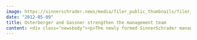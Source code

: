 ```yaml
---
image: https://sinnerschrader.news/media/filer_public_thumbnails/filer_public/c8/5c/c85c3270-38d1-44b1-aaf5-735dcdf57f7f/varfoldersdjk8pxf42x64d8fxslz8jcc8fc0000gnttmpuqr46k__480x288_q85_crop_subsampling-2_upscale.jpg
date: "2012-05-09"
title: Osterberger and Gassner strengthen the management team
content: <div class="newsbody"><p>The newly formed SinnerSchrader management team is focusing on growth and international customers. Blundstone Osterberger and Martin Gassner will be responsible for the digital agency's Consulting and Creative activities from now on.</p><p>Blundstone Osterberger (29) joins SinnerSchrader from the international design and consulting firm Method, for which he set up and managed the London office. He handled accounts including Nokia, Reuters, BBC and BSkyB, and led innovation projects as well as product and platform development for several start-ups. Osterberger has also worked at HUGE Inc, Wunderman/Y&amp;R Brands and Digitas.</p><p>In his work, Osterberger has mainly focused on strategic innovation, digital retail, service design and design thinking as methods for developing new markets and business strategies, and will advance these areas at SinnerSchrader.</p><p>Osterberger succeeds Laurent Burdin as Managing Director Consulting. Burdin has headed SinnerSchrader Mobile in Berlin since last year.</p><p>Martin Gassner (47), an ADC member, most recently worked as a freelance Executive Creative Director on digital strategy and platform and mobile projects for brands such as Volkswagen China, Mercedes Benz and BMW.</p><p>Prior to this, Gassner was responsible for creation at Interone for ten years, including three years as global Chief Creative Officer of Interone Worldwide. He looked after customers in the telecommunications, financial and automotive industries, in particular BMW and MINI for whom he and his team won several international creative awards. Gassner’s previous positions included Executive Creative Director for Kabel New Media.</p><p>Osterberger (Consulting) and Gassner (creation) will oversee SinnerSchrader’s operations alongside Holger Blank (Technology).</p><p>Matthias Schrader, CEO of SinnerSchrader&#58; “We are delighted that in Blundstone Osterberger and Martin Gassner, we have gained two internationally experienced managers for our agency. As distinguished digital experts they fit perfectly with SinnerSchrader. Martin and Blundstone stand for the systematic development of our service portfolio towards integrated brand experiences, platforms for digitally-driven customer interaction, and product development.”</p><p>Former Chief Creative Officer Chris Wallon (37) leaves SinnerSchrader at his own request. After more than four years in Hamburg, the native Rhinelander is moving back to his home region with his family.</p><p>Matthias Schrader, CEO of SinnerSchrader&#58; “We’re sorry that Chris is moving back to the Rhineland from Hamburg. In recent years he has expanded creation at SinnerSchrader and made it a success. Chris has done a great job.”</p><p><strong>Downloads</strong><br/><a href="http&#58;//cl.ly/0y1U463E0N0l0J291t1V">Photos in high resolution</a><br/><a href="http&#58;//cl.ly/1w1o1c3j3U2P0F3J2Z1p">Logo (EPS/PNG)</a></p><p><strong>About SinnerSchrader</strong><br/>SinnerSchrader is one of the leading digital agencies in Europe. SinnerSchrader develops interactive strategies, platforms and applications that create radical relationships between consumers and brands. More than 400 people work at the SinnerSchrader Group’s offices in Hamburg, Frankfurt, Berlin and Hannover, for customers including Allianz, TUI, Tchibo, simyo, REWE, comdirect bank, PPR Group, OTTO and Steigenberger. SinnerSchrader was founded in 1996 and has been publicly listed since 1999.</p></div>
---
```

